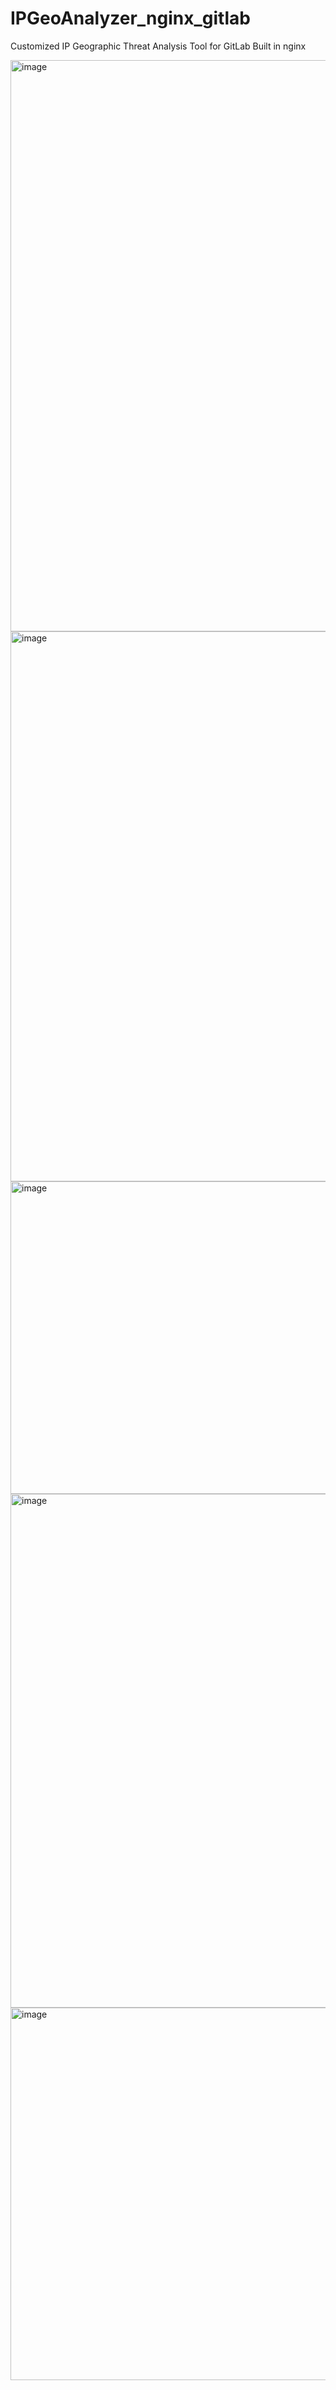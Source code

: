 # IPGeoAnalyzer_nginx_gitlab
Customized IP Geographic Threat Analysis Tool for GitLab Built in nginx

<img width="1839" height="914" alt="image" src="https://github.com/user-attachments/assets/26a07ad7-c59e-491d-bb1e-34f266505489" />
<img width="1721" height="880" alt="image" src="https://github.com/user-attachments/assets/3b68cf55-fd96-4e63-b9df-ddc7d3fbc5d4" />
<img width="1721" height="500" alt="image" src="https://github.com/user-attachments/assets/78cc5fbe-1f1d-4b15-95ea-fc8605628c54" />
<img width="1842" height="822" alt="image" src="https://github.com/user-attachments/assets/e28e2e38-007f-4409-a861-105de298271f" />
<img width="1797" height="596" alt="image" src="https://github.com/user-attachments/assets/8d4f46a7-e309-4371-bce1-8392073a7dcf" />


